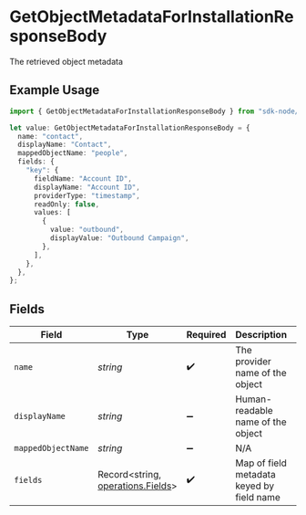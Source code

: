 # GetObjectMetadataForInstallationResponseBody

The retrieved object metadata

## Example Usage

```typescript
import { GetObjectMetadataForInstallationResponseBody } from "sdk-node/models/operations";

let value: GetObjectMetadataForInstallationResponseBody = {
  name: "contact",
  displayName: "Contact",
  mappedObjectName: "people",
  fields: {
    "key": {
      fieldName: "Account ID",
      displayName: "Account ID",
      providerType: "timestamp",
      readOnly: false,
      values: [
        {
          value: "outbound",
          displayValue: "Outbound Campaign",
        },
      ],
    },
  },
};
```

## Fields

| Field                                                                  | Type                                                                   | Required                                                               | Description                                                            | Example                                                                |
| ---------------------------------------------------------------------- | ---------------------------------------------------------------------- | ---------------------------------------------------------------------- | ---------------------------------------------------------------------- | ---------------------------------------------------------------------- |
| `name`                                                                 | *string*                                                               | :heavy_check_mark:                                                     | The provider name of the object                                        | contact                                                                |
| `displayName`                                                          | *string*                                                               | :heavy_minus_sign:                                                     | Human-readable name of the object                                      | Contact                                                                |
| `mappedObjectName`                                                     | *string*                                                               | :heavy_minus_sign:                                                     | N/A                                                                    | people                                                                 |
| `fields`                                                               | Record<string, [operations.Fields](../../models/operations/fields.md)> | :heavy_check_mark:                                                     | Map of field metadata keyed by field name                              |                                                                        |